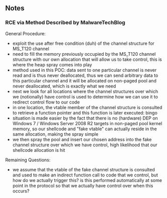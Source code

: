 ## Notes

### RCE via Method Described by MalwareTechBlog

General Procedure:

- exploit the use after free condition (duh) of the channel structure for MS_T120 channel
- need to fill the memory previously occupied by the MS_T120 channel structure with our own allocation that will allow us to take control, this is where the heap spray comes into play
- method used in this POC: data sent to one particular channel is never read and is thus never deallocated, thus we can send arbitrary data to this particular channel and it will be allocated on non-paged pool and never deallocated, which is exactly what we need
- next we look for all locations where the channel structures over which we (notionally) have control is used to determine how we can use it to redirect control flow to our code
- in one location, the vtable member of the channel structure is consulted to retrieve a function pointer and this function is later executed: bingo
- situation is made easier by the fact that there is no (hardware) DEP on Windows 7 / Windows Server 2008 R2 targets in non-paged pool kernel memory, so our shellcode and "fake vtable" can actually reside in the same allocation, making the spray simple
- we then spray the pool and insert our chosen address into the fake channel structure over which we have control, high likelihood that our shellcode allocation is hit

Remaining Questions:

- we assume that the vtable of the fake channel structure is consulted and used to make an indirect function call to code that we control, but how do we actually trigger this? is this performed automatically at some point in the protocol so that we actually have control over when this occurs?
